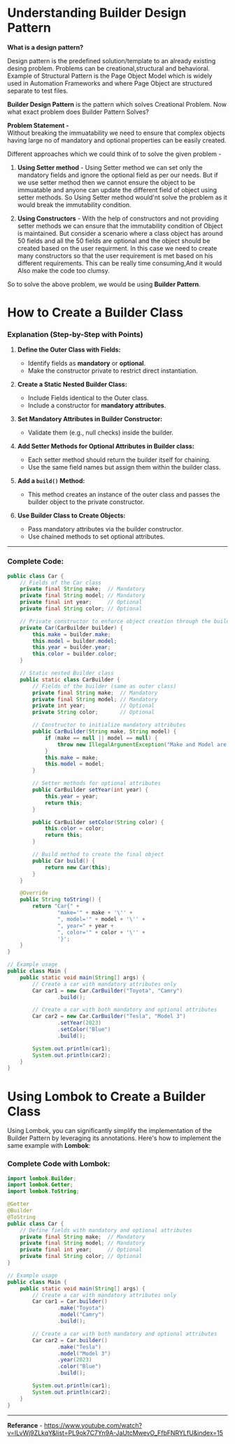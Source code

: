 # Understanding Builder Design Pattern

**What is a design pattern?**

Design pattern is the predefined solution/template to an already existing desing problem. Problems can be creational,structural and behavioral. Example of Structural
Pattern is the Page Object Model which is widely used in Automation Frameworks and where Page Object are structured separate to test files.

**Builder Design Pattern** is the pattern which solves Creational Problem. Now what exact problem does Builder Pattern Solves? 

**Problem Statement -** </br> 
Without breaking the immuatability we need to ensure that complex objects  having large no of mandatory and optional properties can be
easily created.</br>

Different approaches which we could think of to solve the given problem - </br>

1. **Using Setter method** - Using Setter method we can set only the mandatory fields and ignore the optional field as per our needs. But if we use setter method then
we cannot ensure the object to be immuatable and anyone can update the different field of object using setter methods. So Using Setter method would'nt solve the problem as it would break the immutability condition.

2.  **Using Constructors** - With the help of constructors and not providing setter methods we can ensure that the immutability condition of Object is maintained. But consider a scenario where a class object has around 50 fields and all the 50 fields are optional and the object should be created based on the user requirment. In this case we need to create many constructors so that the user requirement is met based on his different requirements. This can be really time consuming,And it would Also  make the code too clumsy.


So to solve the above problem, we would be using **Builder Pattern**.


# How to Create a Builder Class

### Explanation (Step-by-Step with Points)

1. **Define the Outer Class with Fields:**
   - Identify fields as **mandatory** or **optional**.
   - Make the constructor private to restrict direct instantiation.

2. **Create a Static Nested Builder Class:**
   - Include Fields identical to the Outer class.
   - Include a constructor for **mandatory attributes**.

3. **Set Mandatory Attributes in Builder Constructor:**
   - Validate them (e.g., null checks) inside the builder.

4. **Add Setter Methods for Optional Attributes in Builder class:**
   - Each setter method should return the builder itself for chaining.
   - Use the same field names but assign them within the builder class.

5. **Add a `build()` Method:**
   - This method creates an instance of the outer class and passes the builder object to the private constructor.

6. **Use Builder Class to Create Objects:**
   - Pass mandatory attributes via the builder constructor.
   - Use chained methods to set optional attributes.


---

### Complete Code:
```java
public class Car {
    // Fields of the Car class
    private final String make;  // Mandatory
    private final String model; // Mandatory
    private final int year;     // Optional
    private final String color; // Optional

    // Private constructor to enforce object creation through the builder
    private Car(CarBuilder builder) {
        this.make = builder.make;
        this.model = builder.model;
        this.year = builder.year;
        this.color = builder.color;
    }

    // Static nested Builder class
    public static class CarBuilder {
        // Fields of the builder (same as outer class)
        private final String make;  // Mandatory
        private final String model; // Mandatory
        private int year;           // Optional
        private String color;       // Optional

        // Constructor to initialize mandatory attributes
        public CarBuilder(String make, String model) {
            if (make == null || model == null) {
                throw new IllegalArgumentException("Make and Model are mandatory");
            }
            this.make = make;
            this.model = model;
        }

        // Setter methods for optional attributes
        public CarBuilder setYear(int year) {
            this.year = year;
            return this;
        }

        public CarBuilder setColor(String color) {
            this.color = color;
            return this;
        }

        // Build method to create the final object
        public Car build() {
            return new Car(this);
        }
    }

    @Override
    public String toString() {
        return "Car{" +
                "make='" + make + '\'' +
                ", model='" + model + '\'' +
                ", year=" + year +
                ", color='" + color + '\'' +
                '}';
    }
}

// Example usage
public class Main {
    public static void main(String[] args) {
        // Create a car with mandatory attributes only
        Car car1 = new Car.CarBuilder("Toyota", "Camry")
                .build();

        // Create a car with both mandatory and optional attributes
        Car car2 = new Car.CarBuilder("Tesla", "Model 3")
                .setYear(2023)
                .setColor("Blue")
                .build();

        System.out.println(car1);
        System.out.println(car2);
    }
}
```


# Using Lombok to Create a Builder Class

Using Lombok, you can significantly simplify the implementation of the Builder Pattern by leveraging its annotations. Here's how to implement the same example with **Lombok**:


### Complete Code with Lombok:
```java
import lombok.Builder;
import lombok.Getter;
import lombok.ToString;

@Getter
@Builder
@ToString
public class Car {
    // Define fields with mandatory and optional attributes
    private final String make;  // Mandatory
    private final String model; // Mandatory
    private final int year;     // Optional
    private final String color; // Optional
}

// Example usage
public class Main {
    public static void main(String[] args) {
        // Create a car with mandatory attributes only
        Car car1 = Car.builder()
                .make("Toyota")
                .model("Camry")
                .build();

        // Create a car with both mandatory and optional attributes
        Car car2 = Car.builder()
                .make("Tesla")
                .model("Model 3")
                .year(2023)
                .color("Blue")
                .build();

        System.out.println(car1);
        System.out.println(car2);
    }
}
```

---

**Referance** - https://www.youtube.com/watch?v=ILvWj9ZLkqY&list=PL9ok7C7Yn9A-JaUtcMwevO_FfbFNRYLfU&index=15



